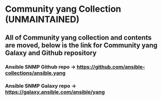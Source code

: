 # Community yang Collection (UNMAINTAINED)

## All of Community yang collection and contents are moved, below is the link for Community yang Galaxy and Github repository

### Ansible SNMP Github repo -> https://github.com/ansible-collections/ansible.yang

### Ansible SNMP Galaxy repo -> https://galaxy.ansible.com/ansible/yang
